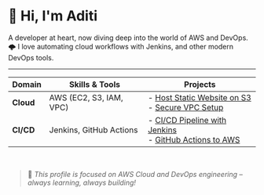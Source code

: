 # 👋 Hi, I'm Aditi


A developer at heart, now diving deep into the world of AWS and DevOps.
🌩️ I love automating cloud workflows with Jenkins, and other modern DevOps tools.


---

| Domain       | Skills & Tools                     | Projects                                                  |
|--------------|------------------------------------|------------------------------------------------------------------|
| **Cloud**    | AWS (EC2, S3, IAM, VPC)            | - [Host Static Website on S3](#) <br> - [Secure VPC Setup](#)    |
| **CI/CD**    | Jenkins, GitHub Actions            | - [CI/CD Pipeline with Jenkins](#) <br> - [GitHub Actions to AWS](#) |



<br>

> 🚧 *This profile is focused on AWS Cloud and DevOps engineering – always learning, always building!*
